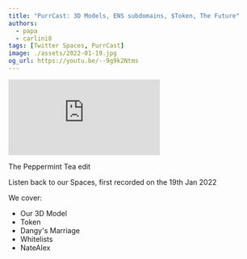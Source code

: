 ```yaml
---
title: "PurrCast: 3D Models, ENS subdomains, $Token, The Future"
authors:
  - papa
  - carlini8
tags: [Twitter Spaces, PurrCast]
image: ./assets/2022-01-19.jpg
og_url: https://youtu.be/--9g9k2Ntms
---
```


<iframe src="https://www.youtube.com/embed/--9g9k2Ntms" title="YouTube video player" frameborder="0" allow="accelerometer; autoplay; clipboard-write; encrypted-media; gyroscope; picture-in-picture" allowFullScreen></iframe>

<!--truncate-->

The Peppermint Tea edit 

Listen back to our Spaces, first recorded on the 19th Jan 2022 

We cover: 
- Our 3D Model 
- Token 
- Dangy's Marriage 
- Whitelists 
- NateAlex